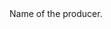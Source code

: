 

<tr>
<td>
<a name="RNP"></a>
</td>
<td markdown="1">
<span class="reference-summary">
	Name of the producer.
</span>

</td>
</tr>



